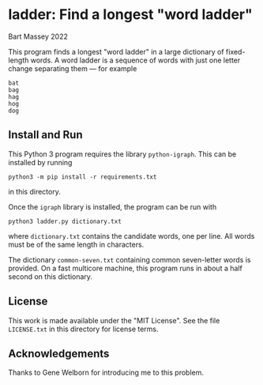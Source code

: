 # ladder: Find a longest "word ladder"
Bart Massey 2022

This program finds a longest "word ladder" in a large
dictionary of fixed-length words. A word ladder is
a sequence of words with just one letter change separating
them — for example

    bat
    bag
    hag
    hog
    dog

## Install and Run

This Python 3 program requires the library
`python-igraph`. This can be installed by running

    python3 -m pip install -r requirements.txt

in this directory.

Once the `igraph` library is installed, the program can be
run with

    python3 ladder.py dictionary.txt

where `dictionary.txt` contains the candidate words, one per
line. All words must be of the same length in characters.

The dictionary `common-seven.txt` containing common
seven-letter words is provided. On a fast multicore machine,
this program runs in about a half second on this dictionary.

## License

This work is made available under the "MIT License". See the
file `LICENSE.txt` in this directory for license terms.

## Acknowledgements

Thanks to Gene Welborn for introducing me to this problem.
